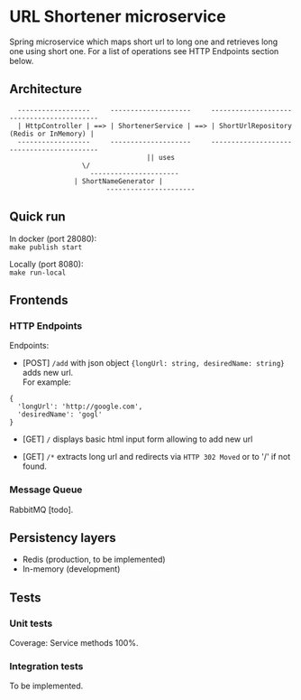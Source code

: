 # URL Shortener microservice

Spring microservice which maps short url to long one and retrieves long one using short one.
For a list of operations see HTTP Endpoints section below.

## Architecture

```
  ------------------     --------------------     ------------------------------------------
  | HttpController | ==> | ShortenerService | ==> | ShortUrlRepository (Redis or InMemory) |
  ------------------     --------------------     ------------------------------------------
                                  || uses
				  \/
 	                ----------------------
 		        | ShortNameGenerator |
                        ----------------------
```

## Quick run

In docker (port 28080):  
`make publish start`

Locally (port 8080):  
`make run-local`

## Frontends

### HTTP Endpoints

Endpoints:

- [POST] `/add` with json object `{longUrl: string, desiredName: string}` adds new url.  
For example:
```
{
  'longUrl': 'http://google.com',
  'desiredName': 'gogl'
}
```

- [GET] `/` displays basic html input form allowing to add new url

- [GET] `/*` extracts long url and redirects via `HTTP 302 Moved` or to '/' if not found.


### Message Queue

RabbitMQ [todo].

## Persistency layers

- Redis (production, to be implemented)
- In-memory (development)

## Tests

### Unit tests

Coverage: Service methods 100%.

### Integration tests

To be implemented.
